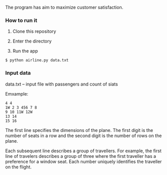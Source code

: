 
The program has aim to maximize customer satisfaction. 

### How to run it

1. Clone this repository

2. Enter the directory

3. Run the app
```
$ python airline.py data.txt
```

### Input data
data.txt – input file with passengers and count of siats

Emxample:
```
4 4
1W 2 3 456 7 8
9 10 11W 12W
13 14
15 16
```

The first line specifies the dimensions of the plane. The first digit is the
number of seats in a row and the second digit is the number of rows on the plane.

Each subsequent line describes a group of travellers. For example, the first
line of travelers describes a group of three where the first traveller has a
preference for a window seat. Each number uniquely identifies the traveller
on the flight.

